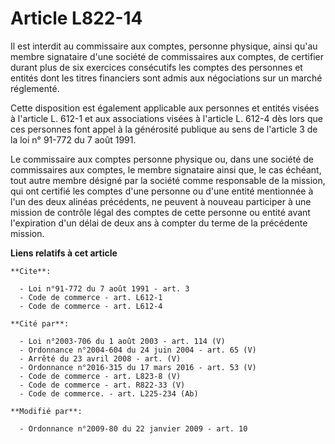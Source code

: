 # Article L822-14

Il est interdit au commissaire aux comptes, personne physique, ainsi qu'au membre signataire d'une société de commissaires
aux comptes, de certifier durant plus de six exercices consécutifs les comptes des personnes et entités      dont les titres
financiers sont admis aux négociations sur un marché réglementé. 

Cette disposition est également applicable aux personnes et entités visées à l'article L. 612-1 et aux associations visées à
l'article L. 612-4 dès lors que ces personnes font appel à la générosité publique au sens de l'article 3 de la loi n° 91-772
du 7 août 1991. 

Le commissaire aux comptes personne physique ou, dans une société de commissaires aux comptes, le membre signataire ainsi
que, le cas échéant, tout autre membre désigné par la société comme responsable de la mission, qui ont certifié les comptes
d'une personne ou d'une entité mentionnée à l'un des deux alinéas précédents, ne peuvent à nouveau participer à une mission
de contrôle légal des comptes de cette personne ou entité avant l'expiration d'un délai de deux ans à compter du terme de la
précédente mission.

**Liens relatifs à cet article**

	**Cite**:

	  - Loi n°91-772 du 7 août 1991 - art. 3
	  - Code de commerce - art. L612-1
	  - Code de commerce - art. L612-4

	**Cité par**:

	  - Loi n°2003-706 du 1 août 2003 - art. 114 (V)
	  - Ordonnance n°2004-604 du 24 juin 2004 - art. 65 (V)
	  - Arrêté du 23 avril 2008 - art. (V)
	  - Ordonnance n°2016-315 du 17 mars 2016 - art. 53 (V)
	  - Code de commerce - art. L823-8 (V)
	  - Code de commerce - art. R822-33 (V)
	  - Code de commerce. - art. L225-234 (Ab)

	**Modifié par**:

	  - Ordonnance n°2009-80 du 22 janvier 2009 - art. 10
